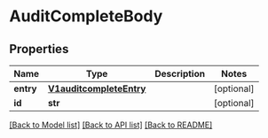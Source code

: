 # AuditCompleteBody

## Properties
Name | Type | Description | Notes
------------ | ------------- | ------------- | -------------
**entry** | [**V1auditcompleteEntry**](V1auditcompleteEntry.md) |  | [optional] 
**id** | **str** |  | [optional] 

[[Back to Model list]](../README.md#documentation-for-models) [[Back to API list]](../README.md#documentation-for-api-endpoints) [[Back to README]](../README.md)

